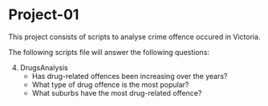 # Project-01

This project consists of scripts to analyse crime offence occured in Victoria.

The following scripts file will answer the following questions: 





  4. DrugsAnalysis
     - Has drug-related offences been increasing over the years?
     - What type of drug offence is the most popular?
     - What suburbs have the most drug-related offence?
